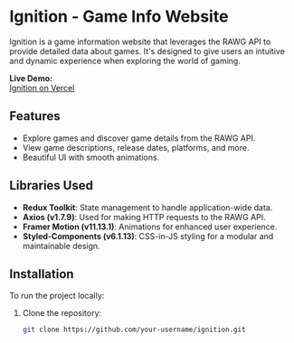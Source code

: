 # Ignition - Game Info Website

Ignition is a game information website that leverages the RAWG API to provide detailed data about games. It's designed to give users an intuitive and dynamic experience when exploring the world of gaming.

**Live Demo:**  
[Ignition on Vercel](https://ignition-seven.vercel.app/)

## Features

- Explore games and discover game details from the RAWG API.
- View game descriptions, release dates, platforms, and more.
- Beautiful UI with smooth animations.

## Libraries Used

- **Redux Toolkit**: State management to handle application-wide data.
- **Axios (v1.7.9)**: Used for making HTTP requests to the RAWG API.
- **Framer Motion (v11.13.1)**: Animations for enhanced user experience.
- **Styled-Components (v6.1.13)**: CSS-in-JS styling for a modular and maintainable design.

## Installation

To run the project locally:

1. Clone the repository:
   ```bash
   git clone https://github.com/your-username/ignition.git
   ```
